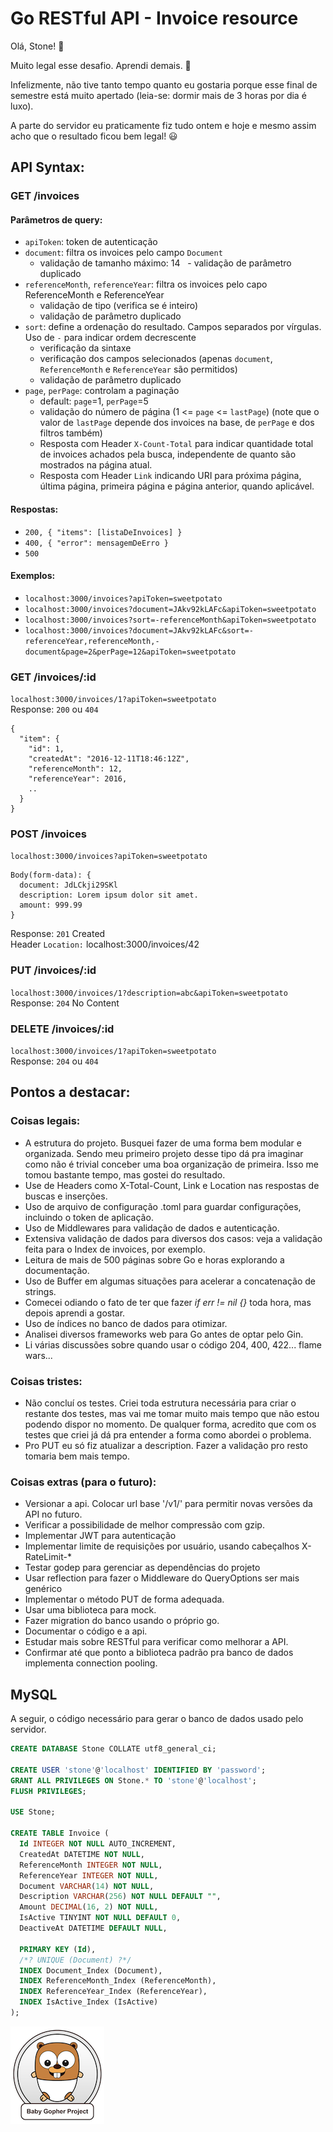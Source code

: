 # Go RESTful API - Invoice resource

Olá, Stone! :tada:

Muito legal esse desafio. Aprendi demais. :sparkler:

Infelizmente, não tive tanto tempo quanto eu gostaria porque esse final de semestre está muito apertado (leia-se: dormir mais de 3 horas por dia é luxo).

A parte do servidor eu praticamente fiz tudo ontem e hoje e mesmo assim acho que o resultado ficou bem legal! :smiley:

## API Syntax:

### GET /invoices
#### Parâmetros de query:
  - `apiToken`: token de autenticação
  - `document`: filtra os invoices pelo campo `Document`
    - validação de tamanho máximo: 14
    - validação de parâmetro duplicado
  - `referenceMonth`, `referenceYear`: filtra os invoices pelo capo ReferenceMonth e ReferenceYear
    - validação de tipo (verifica se é inteiro)
    - validação de parâmetro duplicado
  - `sort`: define a ordenação do resultado. Campos separados por vírgulas. Uso de `-` para indicar ordem decrescente
    * verificação da sintaxe
    * verificação dos campos selecionados (apenas `document`, `ReferenceMonth` e `ReferenceYear` são permitidos)
    * validação de parâmetro duplicado  
  - `page`, `perPage`: controlam a paginação
    * default: `page`=1, `perPage`=5
    * validação do número de página (1 <= `page` <= `lastPage`) (note que o valor de `lastPage` depende dos invoices na base, de `perPage` e dos filtros também)
    * Resposta com Header `X-Count-Total` para indicar quantidade total de invoices achados pela busca, independente de quanto são mostrados na página atual.
    * Resposta com Header `Link` indicando URI para próxima página, última página, primeira página e página anterior, quando aplicável.
    
#### Respostas:
  - `200, { "items": [listaDeInvoices] }`
  - `400, { "error": mensagemDeErro }`
  - `500`
    
#### Exemplos:
  - `localhost:3000/invoices?apiToken=sweetpotato`
  - `localhost:3000/invoices?document=JAkv92kLAFc&apiToken=sweetpotato`
  - `localhost:3000/invoices?sort=-referenceMonth&apiToken=sweetpotato`
  - `localhost:3000/invoices?document=JAkv92kLAFc&sort=-referenceYear,referenceMonth,-document&page=2&perPage=12&apiToken=sweetpotato`

### GET /invoices/:id

`localhost:3000/invoices/1?apiToken=sweetpotato`  
Response: `200` ou `404`  
```
{
  "item": {
    "id": 1,
    "createdAt": "2016-12-11T18:46:12Z",
    "referenceMonth": 12,
    "referenceYear": 2016,
    ..
  }
}
```

### POST /invoices

`localhost:3000/invoices?apiToken=sweetpotato`  
```
Body(form-data): {
  document: JdLCkji29SKl
  description: Lorem ipsum dolor sit amet.
  amount: 999.99
}
```  
Response: `201` Created  
Header `Location:` localhost:3000/invoices/42

### PUT /invoices/:id

`localhost:3000/invoices/1?description=abc&apiToken=sweetpotato`  
Response: `204` No Content

### DELETE /invoices/:id

`localhost:3000/invoices/1?apiToken=sweetpotato`  
Response: `204` ou `404`  

## Pontos a destacar:

### Coisas legais:
- A estrutura do projeto. Busquei fazer de uma forma bem modular e organizada. Sendo meu primeiro projeto desse tipo dá pra imaginar como não é trivial conceber uma boa organização de primeira. Isso me tomou bastante tempo, mas gostei do resultado.
- Use de Headers como X-Total-Count, Link e Location nas respostas de buscas e inserções.
- Uso de arquivo de configuração .toml para guardar configurações, incluindo o token de aplicação.
- Uso de Middlewares para validação de dados e autenticação.
- Extensiva validação de dados para diversos dos casos: veja a validação feita para o Index de invoices, por exemplo.
- Leitura de mais de 500 páginas sobre Go e horas explorando a documentação.
- Uso de Buffer em algumas situações para acelerar a concatenação de strings.
- Comecei odiando o fato de ter que fazer *if err != nil {}* toda hora, mas depois aprendi a gostar.
- Uso de índices no banco de dados para otimizar.
- Analisei diversos frameworks web para Go antes de optar pelo Gin.
- Li várias discussões sobre quando usar o código 204, 400, 422... flame wars...

### Coisas tristes:
- Não concluí os testes. Criei toda estrutura necessária para criar o restante dos testes, mas vai me tomar muito mais tempo que não estou podendo dispor no momento. De qualquer forma, acredito que com os testes que criei já dá pra entender a forma como abordei o problema.
- Pro PUT eu só fiz atualizar a description. Fazer a validação pro resto tomaria bem mais tempo.

### Coisas extras (para o futuro):
- Versionar a api. Colocar url base '/v1/' para permitir novas versões da API no futuro.
- Verificar a possibilidade de melhor compressão com gzip.
- Implementar JWT para autenticação
- Implementar limite de requisições por usuário, usando cabeçalhos X-RateLimit-*
- Testar godep para gerenciar as dependências do projeto
- Usar reflection para fazer o Middleware do QueryOptions ser mais genérico
- Implementar o método PUT de forma adequada.
- Usar uma biblioteca para mock.
- Fazer migration do banco usando o próprio go.
- Documentar o código e a api.
- Estudar mais sobre RESTful para verificar como melhorar a API.
- Confirmar até que ponto a biblioteca padrão pra banco de dados implementa connection pooling.

## MySQL

A seguir, o código necessário para gerar o banco de dados usado pelo servidor.

```sql
CREATE DATABASE Stone COLLATE utf8_general_ci;

CREATE USER 'stone'@'localhost' IDENTIFIED BY 'password';
GRANT ALL PRIVILEGES ON Stone.* TO 'stone'@'localhost';
FLUSH PRIVILEGES;

USE Stone;

CREATE TABLE Invoice (
  Id INTEGER NOT NULL AUTO_INCREMENT,
  CreatedAt DATETIME NOT NULL,
  ReferenceMonth INTEGER NOT NULL,
  ReferenceYear INTEGER NOT NULL,
  Document VARCHAR(14) NOT NULL,
  Description VARCHAR(256) NOT NULL DEFAULT "",
  Amount DECIMAL(16, 2) NOT NULL,
  IsActive TINYINT NOT NULL DEFAULT 0,
  DeactiveAt DATETIME DEFAULT NULL,

  PRIMARY KEY (Id),
  /*? UNIQUE (Document) ?*/
  INDEX Document_Index (Document),
  INDEX ReferenceMonth_Index (ReferenceMonth),
  INDEX ReferenceYear_Index (ReferenceYear),
  INDEX IsActive_Index (IsActive)
);
```
[![baby-gopher](https://raw.githubusercontent.com/drnic/babygopher-site/gh-pages/images/babygopher-badge.png)](http://www.babygopher.org)
